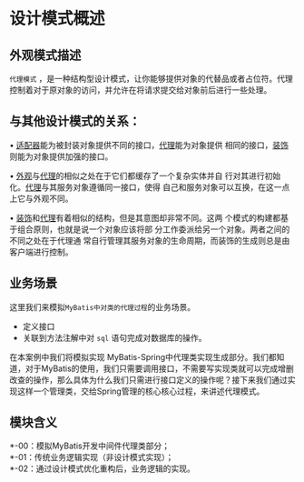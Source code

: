 # 设计模式概述

## 外观模式描述

`代理模式` ，是一种结构型设计模式，让你能够提供对象的代替品或者占位符。代理控制着对于原对象的访问，并允许在将请求提交给对象前后进行一些处理。

## 与其他设计模式的关系：

• [适配器]()能为被封装对象提供不同的接口，[代理]()能为对象提供 相同的接口，[装饰]()则能为对象提供加强的接口。

• [外观]()与[代理]()的相似之处在于它们都缓存了一个复杂实体并自 行对其进行初始化。[代理]()与其服务对象遵循同一接口，使得 自己和服务对象可以互换，在这一点上它与外观不同。

• [装饰]()和[代理]()有着相似的结构，但是其意图却非常不同。这两 个模式的构建都基于组合原则，也就是说一个对象应该将部 分工作委派给另一个对象。两者之间的不同之处在于代理通 常自行管理其服务对象的生命周期，而装饰的生成则总是由
客户端进行控制。

## 业务场景

这里我们来模拟`MyBatis中对类的代理过程`的业务场景。

- 定义接口
- 关联到方法注解中对 `sql` 语句完成对数据库的操作。

在本案例中我们将模拟实现
MyBatis-Spring中代理类实现生成部分。我们都知道，对于MyBatis的使用，我们只需要调用接口，不需要写实现类就可以完成增删改查的操作，那么具体为什么我们只需进行接口定义的操作呢？接下来我们通过实现这样一个管理类，交给Spring管理的核心核心过程，来讲述代理模式。

## 模块含义

*-00：模拟MyBatis开发中间件代理类部分；  
*-01：传统业务逻辑实现（非设计模式实现）；  
*-02：通过设计模式优化重构后，业务逻辑的实现。
